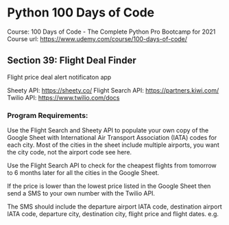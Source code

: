 # Python 100 Days of Code

Course: 100 Days of Code - The Complete Python Pro Bootcamp for 2021
Course url: https://www.udemy.com/course/100-days-of-code/

## Section 39: Flight Deal Finder
Flight price deal alert notificaton app

Sheety API: https://sheety.co/
Flight Search API: https://partners.kiwi.com/
Twilio API: https://www.twilio.com/docs


### Program Requirements:
Use the Flight Search and Sheety API to populate your own copy of the Google Sheet with International Air Transport Association (IATA) codes for each city. Most of the cities in the sheet include multiple airports, you want the city code, not the airport code see here.

Use the Flight Search API to check for the cheapest flights from tomorrow to 6 months later for all the cities in the Google Sheet.

If the price is lower than the lowest price listed in the Google Sheet then send a SMS to your own number with the Twilio API.

The SMS should include the departure airport IATA code, destination airport IATA code, departure city, destination city, flight price and flight dates. e.g.